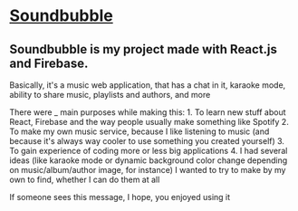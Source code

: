 # [Soundbubble](https://takeonfaith.github.io/soundbubble/)

## Soundbubble is my project made with React.js and Firebase.

Basically, it's a music web application, that has a chat in it, karaoke mode, ability to share music, playlists and authors, and more

There were _ main purposes while making this:
	1. To learn new stuff about React, Firebase and the way people usually make something like Spotify
	2. To make my own music service, because I like listening to music (and because it's always way cooler to use something you created yourself)
	3. To gain experience of coding more or less big applications
	4. I had several ideas (like karaoke mode or dynamic background color change depending on music/album/author image, for instance) I wanted to try to make by my own to find, whether I can do them at all

If someone sees this message, I hope, you enjoyed using it

